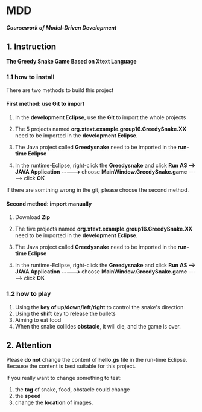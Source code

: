 # MDD

##### Coursework of Model-Driven Development

## 1. Instruction
<b>The Greedy Snake Game Based on Xtext Language</b>

### 1.1 how to install 

There are two methods to build this project

#### First method: use Git to import 

1. In the <b>development Eclipse</b>, use the <b>Git</b> to import the whole projects

2. The 5 projects named <b>org.xtext.example.group16.GreedySnake.XX</b> need to be imported in the <b>development Eclipse</b>. 

3. The Java project called  <b>Greedysnake</b> need to be imported in the <b>run-time Eclipse</b>

4. In the runtime-Eclipse, right-click the <b>Greedysnake</b> and click <b> Run AS --> JAVA Application -----> </b>  choose <b>MainWindow.GreedySnake.game</b> -----> click <b>OK</b>

If there are somthing wrong in the git, please choose the second method.



#### Second method: import manually 
1. Download <b>Zip</b>

2. The five projects named <b>org.xtext.example.group16.GreedySnake.XX</b> need to be imported in the <b>development Eclipse</b>. 
   
3. The Java project called  <b>Greedysnake</b> need to be imported in the <b>run-time Eclipse</b>
   
4. In the runtime-Eclipse, right-click the <b>Greedysnake</b> and click <b> Run AS --> JAVA Application -----> </b>  choose <b>MainWindow.GreedySnake.game</b> -----> click <b>OK</b>

### 1.2 how to play 
1. Using the <b>key of up/down/left/right</b> to control the snake's direction 
2. Using the <b>shift</b> key to release the bullets
3. Aiming to eat food
4. When the snake collides <b>obstacle</b>, it will die, and the game is over.


## 2. Attention
Please <b>do not</b> change the content of <b>hello.gs</b> file in the run-time Eclipse. Because the content is best suitable for this project.

If you really want to change something to test:

1. the <b>tag</b> of snake, food, obstacle could change
2. the <b>speed</b> 
3. change the <b>location</b> of images.

